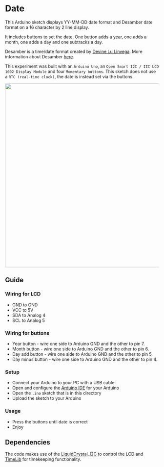 # Date

This Arduino sketch displays YY-MM-DD date format and Desamber date format on a 16 character by 2 line display.

It includes buttons to set the date. One button adds a year, one adds a month, one adds a day and one subtracks a day.

Desamber is a time/date format created by [Devine Lu Linvega](https://github.com/neauoire). More information about Desamber [here](https://wiki.xxiivv.com/#clock).

This experiment was built with an `Arduino Uno`, an `Open Smart I2C / IIC LCD 1602 Display Module` and four `Momentary buttons`. This sketch does not use a `RTC (real-time clock)`, the date is instead set via the buttons.

<img src='https://raw.githubusercontent.com/kormyen/Ardusamber/master/001-16x2-Date/PREVIEW.jpg' width="600"/>

## Guide

### Wiring for LCD

- GND to GND
- VCC to 5V
- SDA to Analog 4
- ​SCL to Analog 5

### Wiring for buttons

- Year button - wire one side to Arduino GND and the other to pin 7.
- Month button - wire one side to Arduino GND and the other to pin 6.
- Day add button - wire one side to Arduino GND and the other to pin 5.
- Day minus button - wire one side to Arduino GND and the other to pin 4.

### Setup

- Connect your Arduino to your PC with a USB cable
- Open and configure the [Arduino IDE](https://www.arduino.cc/en/Main/Software) for your Arduino
- Open the `.ino` sketch that is in this directory
- Upload the sketch to your Arduino

### Usage

- Press the buttons until date is correct
- Enjoy


## Dependencies

The code makes use of the [LiquidCrystal_I2C](https://github.com/marcoschwartz/LiquidCrystal_I2C) to control the LCD and [TimeLib](https://github.com/PaulStoffregen/Time) for timekeeping functionality.